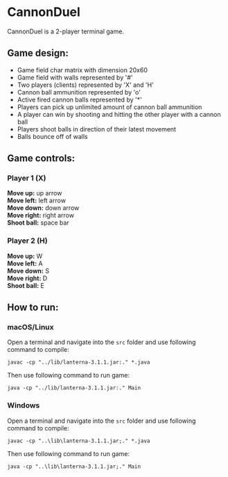 # CannonDuel
CannonDuel is a 2-player terminal game.

## Game design:
- Game field char matrix with dimension 20x60
- Game field with walls represented by '#'
- Two players (clients) represented by 'X' and 'H'
- Cannon ball ammunition represented by 'o'
- Active fired cannon balls represented by '*'
- Players can pick up unlimited amount of cannon ball ammunition
- A player can win by shooting and hitting the other player with a cannon ball
- Players shoot balls in direction of their latest movement
- Balls bounce off of walls

## Game controls:
### Player 1 (X)
**Move up:** up arrow  
**Move left:** left arrow  
**Move down:** down arrow  
**Move right:** right arrow  
**Shoot ball:** space bar  

### Player 2 (H)
**Move up:** W  
**Move left:** A  
**Move down:** S  
**Move right:** D  
**Shoot ball:** E  

## How to run:
### macOS/Linux
Open a terminal and navigate into the `src` folder and use following command to compile:
```
javac -cp "../lib/lanterna-3.1.1.jar:." *.java
```
Then use following command to run game:
```
java -cp "../lib/lanterna-3.1.1.jar:." Main
```

### Windows
Open a terminal and navigate into the `src` folder and use following command to compile:
```
javac -cp "..\lib\lanterna-3.1.1.jar;." *.java
```
Then use following command to run game:
```
java -cp "..\lib\lanterna-3.1.1.jar;." Main
```
